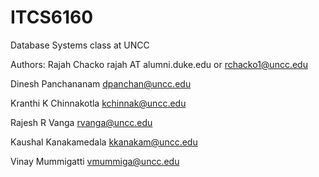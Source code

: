 # ITCS6160
Database Systems class at UNCC

Authors:
 Rajah Chacko rajah AT alumni.duke.edu or rchacko1@uncc.edu
 
 Dinesh Panchananam dpanchan@uncc.edu
 
 Kranthi K Chinnakotla kchinnak@uncc.edu
 
 Rajesh R Vanga rvanga@uncc.edu

 Kaushal Kanakamedala kkanakam@uncc.edu

Vinay Mummigatti vmummiga@uncc.edu
